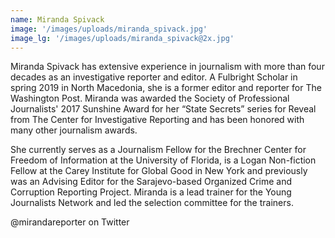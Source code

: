 ```yaml
---
name: Miranda Spivack
image: '/images/uploads/miranda_spivack.jpg'
image_lg: '/images/uploads/miranda_spivack@2x.jpg'
---
```


Miranda Spivack has extensive experience in journalism with more than four decades as an investigative reporter and editor. A Fulbright Scholar in spring 2019 in North Macedonia, she is a former editor and reporter for The Washington Post. Miranda was awarded the Society of Professional Journalists' 2017 Sunshine Award for her “State Secrets” series for Reveal from The Center for Investigative Reporting and has been honored with many other journalism awards.   

She currently serves as a Journalism Fellow for the Brechner Center for Freedom of Information at the University of Florida, is a Logan Non-fiction Fellow at the Carey Institute for Global Good in New York and previously was an Advising Editor for the Sarajevo-based Organized Crime and Corruption Reporting Project. Miranda is a lead trainer for the Young Journalists Network and led the selection committee for the trainers.

@mirandareporter on Twitter